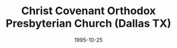 ---
date: &id001 1995-10-25
end_date: null
location:
  address: Wycliffe Dining Common, 7500 W. Camp Wisdom Road
  city: Dallas
  state: TX
minister:
- end: 1995-10-25
  name: Michael Pasarilla
  start: 1991-01-01
  type: Organizing Pastor
- end: 2001-01-01
  name: Michael Pasarilla
  start: 1995-10-25
  type: Pastor
- end: null
  name: Joseph Keller
  start: 2002-01-01
  type: Pastor
ministers:
- Michael Pasarilla
- Michael Pasarilla
- Joseph Keller
name: Christ Covenant Orthodox Presbyterian Church
names:
- end: 1995-10-25
  name: Geneva Orthodox Presbyterian Church
  start: null
- end: null
  name: Christ Covenant Orthodox Presbyterian Church
  start: 1995-10-25
origination_date: *id001
raw_data: 'TX

  Dallas

  Christ Covenant Orthodox Presbyterian Church  (October 25, 1995- )

  (formerly Geneva Orthodox Presbyterian Church)

  Wycliffe Dining Common, 7500 W. Camp Wisdom Road

  Org. Pastor: Michael Pasarilla, 1991-95

  Pastors: Michael Pasarilla, 1995-2001

  Joseph Keller, 2002-

  '
received_from: null
states:
- TX
status:
  active: true
  end_date: null
  reason: null
  received_from: null
  withdrawal_to: null
title: Christ Covenant Orthodox Presbyterian Church (Dallas TX)
year_established:
- 1995

---